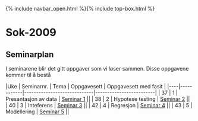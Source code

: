 {% include navbar_open.html %}{% include top-box.html %}
# Sok-2009 

## Seminarplan   

I seminarene blir det gitt oppgaver som vi løser sammen. Disse oppgavene kommer til å bestå 

|Uke | Seminarnr. | Tema                        |  Oppgavesett  | Oppgavesett med fasit |
|----|------------|-----------------------------|-------------------------|
| 37  | 1          | Presantasjon av data       | [Seminar 1](filer/Seminar%1.qmd)                  ||
| 38  | 2          | Hypotese testing           | [Seminar 2](seminar02.md)                  ||
| 40  | 3          | Inteferens                 | [Seminar 3](seminar03.md)                  ||
| 42  | 4          | Regresjon                  | [Seminar 4](seminar04.md)                  ||
| 43  | 5          | Modellering                | [Seminar 5](seminar05.md)                  ||
